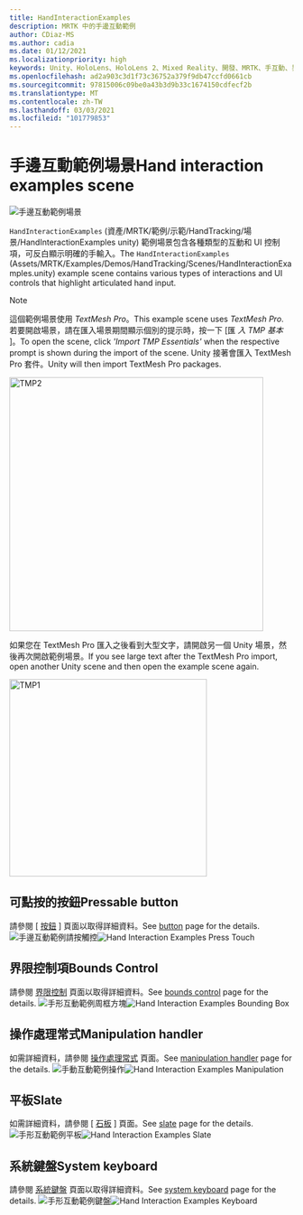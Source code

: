 ```yaml
---
title: HandInteractionExamples
description: MRTK 中的手邊互動範例
author: CDiaz-MS
ms.author: cadia
ms.date: 01/12/2021
ms.localizationpriority: high
keywords: Unity、HoloLens、HoloLens 2、Mixed Reality、開發、MRTK、手互動、界限控制、Pressable 按鈕、
ms.openlocfilehash: ad2a903c3d1f73c36752a379f9db47ccfd0661cb
ms.sourcegitcommit: 97815006c09be0a43b3d9b33c1674150cdfecf2b
ms.translationtype: MT
ms.contentlocale: zh-TW
ms.lasthandoff: 03/03/2021
ms.locfileid: "101779853"
---
```

# <a name="hand-interaction-examples-scene"></a><span data-ttu-id="0f859-104">手邊互動範例場景</span><span class="sxs-lookup"><span data-stu-id="0f859-104">Hand interaction examples scene</span></span>

![手邊互動範例場景](../images/MRTK_Examples.png)

<span data-ttu-id="0f859-106">`HandInteractionExamples` (資產/MRTK/範例/示範/HandTracking/場景/HandInteractionExamples unity) 範例場景包含各種類型的互動和 UI 控制項，可反白顯示明確的手輸入。</span><span class="sxs-lookup"><span data-stu-id="0f859-106">The `HandInteractionExamples` (Assets/MRTK/Examples/Demos/HandTracking/Scenes/HandInteractionExamples.unity) example scene contains various types of interactions and UI controls that highlight articulated hand input.</span></span>

> [!NOTE]
> <span data-ttu-id="0f859-107">這個範例場景使用 *TextMesh Pro*。</span><span class="sxs-lookup"><span data-stu-id="0f859-107">This example scene uses *TextMesh Pro*.</span></span> <span data-ttu-id="0f859-108">若要開啟場景，請在匯入場景期間顯示個別的提示時，按一下 [匯 *入 TMP 基本* ]。</span><span class="sxs-lookup"><span data-stu-id="0f859-108">To open the scene, click *'Import TMP Essentials'* when the respective prompt is shown during the import of the scene.</span></span> <span data-ttu-id="0f859-109">Unity 接著會匯入 TextMesh Pro 套件。</span><span class="sxs-lookup"><span data-stu-id="0f859-109">Unity will then import TextMesh Pro packages.</span></span>

<img src="../images/hand-interaction-examples/MRTK_Examples_TMP2.png" width="450" alt="TMP2">

<span data-ttu-id="0f859-110">如果您在 TextMesh Pro 匯入之後看到大型文字，請開啟另一個 Unity 場景，然後再次開啟範例場景。</span><span class="sxs-lookup"><span data-stu-id="0f859-110">If you see large text after the TextMesh Pro import, open another Unity scene and then open the example scene again.</span></span>

<img src="../images/hand-interaction-examples/MRTK_Examples_TMP1.png" width="350" alt="TMP1">

## <a name="pressable-button"></a><span data-ttu-id="0f859-111">可點按的按鈕</span><span class="sxs-lookup"><span data-stu-id="0f859-111">Pressable button</span></span>

<span data-ttu-id="0f859-112">請參閱 [ [按鈕](../ux-building-blocks/Button.md) ] 頁面以取得詳細資料。</span><span class="sxs-lookup"><span data-stu-id="0f859-112">See [button](../ux-building-blocks/Button.md) page for the details.</span></span>
<span data-ttu-id="0f859-113">![手邊互動範例請按觸控](../images/hand-interaction-examples/MRTK_Examples_PressTouch.png)</span><span class="sxs-lookup"><span data-stu-id="0f859-113">![Hand Interaction Examples Press Touch](../images/hand-interaction-examples/MRTK_Examples_PressTouch.png)</span></span>

## <a name="bounds-control"></a><span data-ttu-id="0f859-114">界限控制項</span><span class="sxs-lookup"><span data-stu-id="0f859-114">Bounds Control</span></span>

<span data-ttu-id="0f859-115">請參閱 [界限控制](../ux-building-blocks/BoundsControl.md) 頁面以取得詳細資料。</span><span class="sxs-lookup"><span data-stu-id="0f859-115">See [bounds control](../ux-building-blocks/BoundsControl.md) page for the details.</span></span>
<span data-ttu-id="0f859-116">![手形互動範例周框方塊](../images/hand-interaction-examples/MRTK_Examples_BoundingBox.png)</span><span class="sxs-lookup"><span data-stu-id="0f859-116">![Hand Interaction Examples Bounding Box](../images/hand-interaction-examples/MRTK_Examples_BoundingBox.png)</span></span>

## <a name="manipulation-handler"></a><span data-ttu-id="0f859-117">操作處理常式</span><span class="sxs-lookup"><span data-stu-id="0f859-117">Manipulation handler</span></span>

<span data-ttu-id="0f859-118">如需詳細資料，請參閱 [操作處理常式](../ux-building-blocks/ManipulationHandler.md) 頁面。</span><span class="sxs-lookup"><span data-stu-id="0f859-118">See [manipulation handler](../ux-building-blocks/ManipulationHandler.md) page for the details.</span></span>
<span data-ttu-id="0f859-119">![手動互動範例操作](../images/hand-interaction-examples/MRTK_Examples_Manipulation.png)</span><span class="sxs-lookup"><span data-stu-id="0f859-119">![Hand Interaction Examples Manipulation](../images/hand-interaction-examples/MRTK_Examples_Manipulation.png)</span></span>

## <a name="slate"></a><span data-ttu-id="0f859-120">平板</span><span class="sxs-lookup"><span data-stu-id="0f859-120">Slate</span></span>

<span data-ttu-id="0f859-121">如需詳細資料，請參閱 [ [石板](../ux-building-blocks/Slate.md) ] 頁面。</span><span class="sxs-lookup"><span data-stu-id="0f859-121">See [slate](../ux-building-blocks/Slate.md) page for the details.</span></span>
<span data-ttu-id="0f859-122">![手形互動範例平板](../images/hand-interaction-examples/MRTK_Examples_Slate.png)</span><span class="sxs-lookup"><span data-stu-id="0f859-122">![Hand Interaction Examples Slate](../images/hand-interaction-examples/MRTK_Examples_Slate.png)</span></span>

## <a name="system-keyboard"></a><span data-ttu-id="0f859-123">系統鍵盤</span><span class="sxs-lookup"><span data-stu-id="0f859-123">System keyboard</span></span>

<span data-ttu-id="0f859-124">請參閱 [系統鍵盤](../ux-building-blocks/SystemKeyboard.md) 頁面以取得詳細資料。</span><span class="sxs-lookup"><span data-stu-id="0f859-124">See [system keyboard](../ux-building-blocks/SystemKeyboard.md) page for the details.</span></span>
<span data-ttu-id="0f859-125">![手形互動範例鍵盤](../images/hand-interaction-examples/MRTK_Examples_Keyboard.png)</span><span class="sxs-lookup"><span data-stu-id="0f859-125">![Hand Interaction Examples Keyboard](../images/hand-interaction-examples/MRTK_Examples_Keyboard.png)</span></span>
